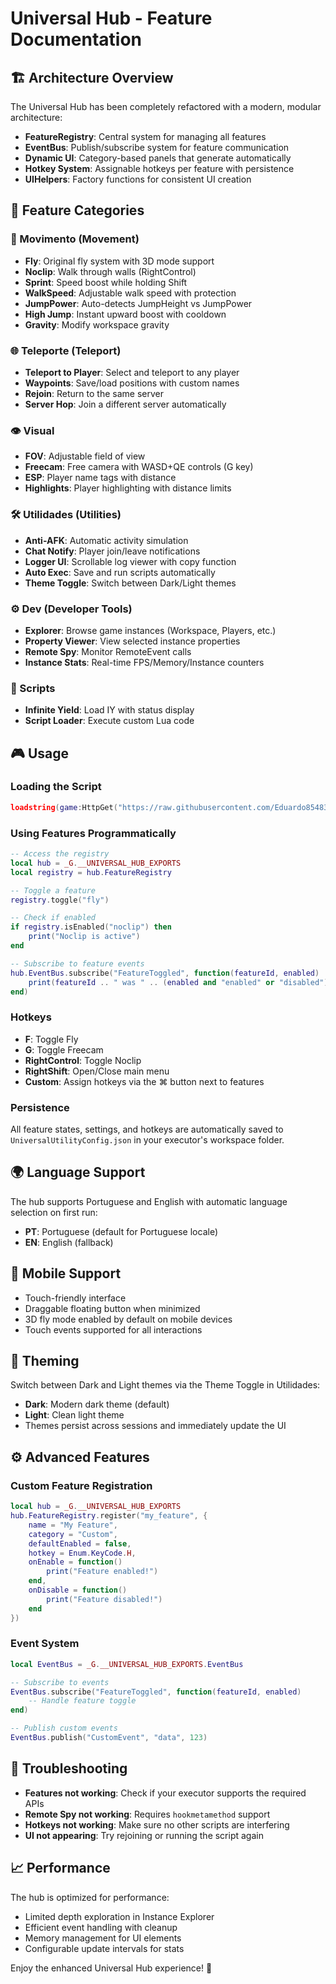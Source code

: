 # Universal Hub - Feature Documentation

## 🏗️ Architecture Overview

The Universal Hub has been completely refactored with a modern, modular architecture:

- **FeatureRegistry**: Central system for managing all features
- **EventBus**: Publish/subscribe system for feature communication
- **Dynamic UI**: Category-based panels that generate automatically
- **Hotkey System**: Assignable hotkeys per feature with persistence
- **UIHelpers**: Factory functions for consistent UI creation

## 📂 Feature Categories

### 🏃 Movimento (Movement)
- **Fly**: Original fly system with 3D mode support
- **Noclip**: Walk through walls (RightControl)
- **Sprint**: Speed boost while holding Shift
- **WalkSpeed**: Adjustable walk speed with protection
- **JumpPower**: Auto-detects JumpHeight vs JumpPower
- **High Jump**: Instant upward boost with cooldown
- **Gravity**: Modify workspace gravity

### 🌐 Teleporte (Teleport)
- **Teleport to Player**: Select and teleport to any player
- **Waypoints**: Save/load positions with custom names
- **Rejoin**: Return to the same server
- **Server Hop**: Join a different server automatically

### 👁️ Visual
- **FOV**: Adjustable field of view
- **Freecam**: Free camera with WASD+QE controls (G key)
- **ESP**: Player name tags with distance
- **Highlights**: Player highlighting with distance limits

### 🛠️ Utilidades (Utilities)
- **Anti-AFK**: Automatic activity simulation
- **Chat Notify**: Player join/leave notifications
- **Logger UI**: Scrollable log viewer with copy function
- **Auto Exec**: Save and run scripts automatically
- **Theme Toggle**: Switch between Dark/Light themes

### ⚙️ Dev (Developer Tools)
- **Explorer**: Browse game instances (Workspace, Players, etc.)
- **Property Viewer**: View selected instance properties
- **Remote Spy**: Monitor RemoteEvent calls
- **Instance Stats**: Real-time FPS/Memory/Instance counters

### 📜 Scripts
- **Infinite Yield**: Load IY with status display
- **Script Loader**: Execute custom Lua code

## 🎮 Usage

### Loading the Script
```lua
loadstring(game:HttpGet("https://raw.githubusercontent.com/Eduardo854832/Universal-Hub/refs/heads/main/SCRIPT.lua"))()
```

### Using Features Programmatically
```lua
-- Access the registry
local hub = _G.__UNIVERSAL_HUB_EXPORTS
local registry = hub.FeatureRegistry

-- Toggle a feature
registry.toggle("fly")

-- Check if enabled
if registry.isEnabled("noclip") then
    print("Noclip is active")
end

-- Subscribe to feature events
hub.EventBus.subscribe("FeatureToggled", function(featureId, enabled)
    print(featureId .. " was " .. (enabled and "enabled" or "disabled"))
end)
```

### Hotkeys
- **F**: Toggle Fly
- **G**: Toggle Freecam  
- **RightControl**: Toggle Noclip
- **RightShift**: Open/Close main menu
- **Custom**: Assign hotkeys via the ⌘ button next to features

### Persistence
All feature states, settings, and hotkeys are automatically saved to `UniversalUtilityConfig.json` in your executor's workspace folder.

## 🌍 Language Support

The hub supports Portuguese and English with automatic language selection on first run:
- **PT**: Portuguese (default for Portuguese locale)
- **EN**: English (fallback)

## 📱 Mobile Support

- Touch-friendly interface
- Draggable floating button when minimized
- 3D fly mode enabled by default on mobile devices
- Touch events supported for all interactions

## 🎨 Theming

Switch between Dark and Light themes via the Theme Toggle in Utilidades:
- **Dark**: Modern dark theme (default)
- **Light**: Clean light theme
- Themes persist across sessions and immediately update the UI

## ⚙️ Advanced Features

### Custom Feature Registration
```lua
local hub = _G.__UNIVERSAL_HUB_EXPORTS
hub.FeatureRegistry.register("my_feature", {
    name = "My Feature",
    category = "Custom",
    defaultEnabled = false,
    hotkey = Enum.KeyCode.H,
    onEnable = function()
        print("Feature enabled!")
    end,
    onDisable = function() 
        print("Feature disabled!")
    end
})
```

### Event System
```lua
local EventBus = _G.__UNIVERSAL_HUB_EXPORTS.EventBus

-- Subscribe to events
EventBus.subscribe("FeatureToggled", function(featureId, enabled)
    -- Handle feature toggle
end)

-- Publish custom events
EventBus.publish("CustomEvent", "data", 123)
```

## 🔧 Troubleshooting

- **Features not working**: Check if your executor supports the required APIs
- **Remote Spy not working**: Requires `hookmetamethod` support
- **Hotkeys not working**: Make sure no other scripts are interfering
- **UI not appearing**: Try rejoining or running the script again

## 📈 Performance

The hub is optimized for performance:
- Limited depth exploration in Instance Explorer
- Efficient event handling with cleanup
- Memory management for UI elements
- Configurable update intervals for stats

Enjoy the enhanced Universal Hub experience! 🚀